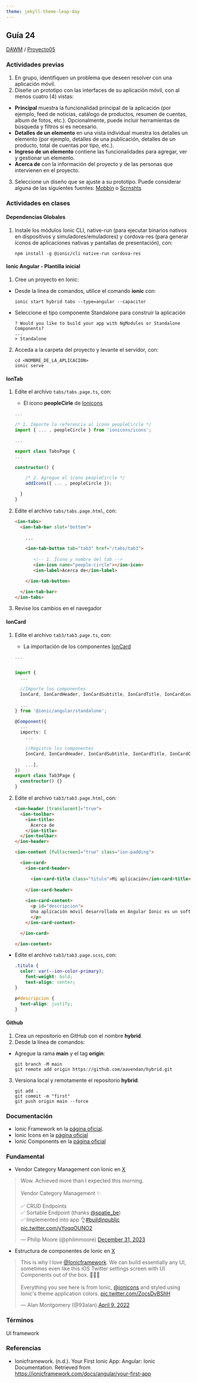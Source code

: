 ```yaml
---
theme: jekyll-theme-leap-day
---
```


## Guía 24

[DAWM](/DAWM/) / [Proyecto05](/DAWM/proyectos/2024/proyecto05)

### Actividades previas

1. En grupo, identifiquen un problema que deseen resolver con una aplicación móvil.
2. Diseñe un prototipo con las interfaces de su aplicación móvil, con al menos cuatro (4) vistas:
  + **Principal** muestra la funcionalidad principal de la aplicación (por ejemplo, feed de noticias, catálogo de productos, resumen de cuentas, album de fotos, etc.). Opcionalmente, puede incluir herramientas de búsqueda y filtros si es necesario.
  + **Detalles de un elemento** en una vista individual muestra los detalles un elemento (por ejemplo, detalles de una publicación, detalles de un producto, total de cuentas por tipo, etc.).
  + **Ingreso de un elemento** contiene las funcionalidades para agregar, ver y gestionar un elemento.
  + **Acerca de** con la información del proyecto y de las personas que intervienen en el proyecto.
3. Seleccione un diseño que se ajuste a su prototipo. Puede considerar alguna de las siguientes fuentes: [Mobbin](https://mobbin.com/browse/android/apps) o [Scrnshts](https://scrnshts.club/) 

### Actividades en clases

#### Dependencias Globales

1. Instale los módulos Ionic CLI, native-run (para ejecutar binarios nativos en dispositivos y simuladores/emuladores) y cordova-res (para generar íconos de aplicaciones nativas y pantallas de presentación), con: 

    ```command
    npm install -g @ionic/cli native-run cordova-res
    ```
#### Ionic Angular - Plantilla inicial

1. Cree un proyecto en Ionic:
  + Desde la línea de comandos, utilice el comando **ionic** con: 

    ```command
    ionic start hybrid tabs --type=angular --capacitor
    ```

  + Seleccione el tipo componente Standalone para construir la aplicación

    ```command
    ? Would you like to build your app with NgModules or Standalone Components?
    ...
    > Standalone
    ```

2. Acceda a la carpeta del proyecto y levante el servidor, con:

    ```command
    cd <NOMBRE_DE_LA_APLICACION> 
    ionic serve
    ```

#### IonTab

1. Edite el archivo `tabs/tabs.page.ts`, con:

    + El ícono **peopleCirle** de [Ionicons](https://ionic.io/ionicons)

    ```typescript
    ...

    /* 1. Importe la referencia al ícono peopleCircle */ 
    import { ... , peopleCircle } from 'ionicons/icons';

    ...

    export class TabsPage {
    ...

    constructor() {

        /* 2. Agregue el ícono peopleCircle */
        addIcons({ ... , peopleCircle });

      }
    }
    ```

2. Edite el archivo `tabs/tabs.page.html`, con:

    ```html
    <ion-tabs>
      <ion-tab-bar slot="bottom">
        
        ...

        <ion-tab-button tab="tab3" href="/tabs/tab3">
           
           <!-- 1. Ícono y nombre del tab -->
           <ion-icon name="people-circle"></ion-icon>
           <ion-label>Acerca de</ion-label>

        </ion-tab-button>

      </ion-tab-bar>
    </ion-tabs>
    ```

3. Revise los cambios en el navegador

#### IonCard

1. Edite el archivo `tab3/tab3.page.ts`, con:

    + La importación de los componentes [IonCard](https://ionicframework.com/docs/api/card)
  
    ```typescript
    ...

    
    import { 
      ...  

      //Importe los componentes
      IonCard, IonCardHeader, IonCardSubtitle, IonCardTitle, IonCardContent,
      
      ... 
    } from '@ionic/angular/standalone';

    @Component({
      ...
      imports: [
        ... 

        //Registre los componentes
        IonCard, IonCardHeader, IonCardSubtitle, IonCardTitle, IonCardContent,
        
        ...],
    })
    export class Tab3Page {
      constructor() {}
    }
    ```

2. Edite el archivo `tab3/tab3.page.html`, con:

    ```html
    <ion-header [translucent]="true">
      <ion-toolbar>
        <ion-title>
          Acerca de
        </ion-title>
      </ion-toolbar>
    </ion-header>

    <ion-content [fullscreen]="true" class="ion-padding">

      <ion-card>
        <ion-card-header>

          <ion-card-title class="titulo">Mi aplicación</ion-card-title>
        
        </ion-card-header>
      
        <ion-card-content>
          <p id="descripcion">
          Una aplicación móvil desarrollada en Angular Ionic es un software multiplataforma que utiliza el framework Angular para construir la lógica y la estructura de la aplicación, junto con el framework Ionic para crear una interfaz de usuario atractiva y funcional. Ionic proporciona componentes y herramientas para diseñar aplicaciones que se sienten y se ven nativas en dispositivos iOS y Android. La aplicación se puede desplegar tanto en la web como en tiendas de aplicaciones móviles. Utiliza tecnologías web como HTML, CSS y JavaScript, lo que facilita la reutilización de código y la implementación rápida.
          </p>
        </ion-card-content>

      </ion-card>

    </ion-content>
    ```

* Edite el archivo `tab3/tab3.page.scss`, con:

    ```css
    .titulo {
      color: var(--ion-color-primary);
        font-weight: bold;
        text-align: center;
    }

    p#descripcion {
      text-align: justify;
    }
    ```


#### Github

1. Crea un repositorio en GitHub con el nombre **hybrid**.
2. Desde la línea de comandos:
  
  + Agregue la rama **main** y el tag **origin**:
  
    ```command
    git branch -M main
    git remote add origin https://github.com/aavendan/hybrid.git
    ```

3. Versiona local y remotamente el repositorio **hybrid**.

    ```command
    git add .
    git commit -m "first"
    git push origin main --force
    ```

### Documentación

* Ionic Framework en la [página oficial](https://ionicframework.com/).
* Ionic Icons en la [página oficial](https://ionic.io/ionicons)
* Ionic Components en la [página oficial](https://ionicframework.com/docs/components)

### Fundamental

* Vendor Category Management con Ionic en [X](https://twitter.com/Ionicframework)

<blockquote class="twitter-tweet" data-media-max-width="560"><p lang="en" dir="ltr">Wow. Achieved more than I expected this morning.<br><br>Vendor Category Management ✨<br><br>✅ CRUD Endpoints<br>✅ Sortable Endpoint (thanks <a href="https://twitter.com/spatie_be?ref_src=twsrc%5Etfw">@spatie_be</a>)<br>✅ Implemented into app 👌<a href="https://twitter.com/hashtag/buildinpublic?src=hash&amp;ref_src=twsrc%5Etfw">#buildinpublic</a> <a href="https://t.co/yYoqqOUNO2">pic.twitter.com/yYoqqOUNO2</a></p>&mdash; Philip Moore (@philmmoore) <a href="https://twitter.com/philmmoore/status/1741406339924943136?ref_src=twsrc%5Etfw">December 31, 2023</a></blockquote> <script async src="https://platform.twitter.com/widgets.js" charset="utf-8"></script>

* Estructura de componentes de Ionic en [X](https://twitter.com/93alan/status/1512587338962116611)

<blockquote class="twitter-tweet" data-media-max-width="560"><p lang="en" dir="ltr">This is why I love <a href="https://twitter.com/Ionicframework?ref_src=twsrc%5Etfw">@Ionicframework</a>. We can build essentially any UI, sometimes even like this iOS Twitter settings screen with UI Components out of the box. 👨🏼‍🔧<br><br>Everything you see here is from Ionic, <a href="https://twitter.com/ionicons?ref_src=twsrc%5Etfw">@ionicons</a> and styled using Ionic&#39;s theme application colors. <a href="https://t.co/ZocsDvBShH">pic.twitter.com/ZocsDvBShH</a></p>&mdash; Alan Montgomery (@93alan) <a href="https://twitter.com/93alan/status/1512587338962116611?ref_src=twsrc%5Etfw">April 9, 2022</a></blockquote> <script async src="https://platform.twitter.com/widgets.js" charset="utf-8"></script>

### Términos

UI framework

### Referencias

* Ionicframework. (n.d.). Your First Ionic App: Angular: Ionic Documentation. Retrieved from https://ionicframework.com/docs/angular/your-first-app